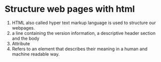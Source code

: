 # Structure web pages with html

1. HTML also called hyper text markup language is used to structure our webpages.
2. a line containing the version information, a descriptive header section and the body
3. Attribute
4. Refers to an element that describes their meaning in a human and machine readable way.
